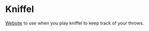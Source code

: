 # Kniffel
[Website](https://spikepy.github.io/Kniffel/) to use when you play kniffel to keep track of your throws.
